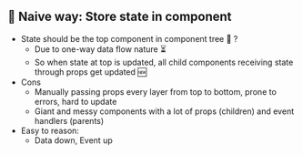 ## 👶 Naive way: Store state in component
- State should be the top component in component tree 🎄 ? 
  - Due to one-way data flow nature ⏳
  - So when state at top is updated, all child components receiving state through props get updated 🆕
- Cons
  - Manually passing props every layer from top to bottom, prone to errors, hard to update
  - Giant and messy components with a lot of props (children) and event handlers (parents)
- Easy to reason:
  - Data down, Event up
